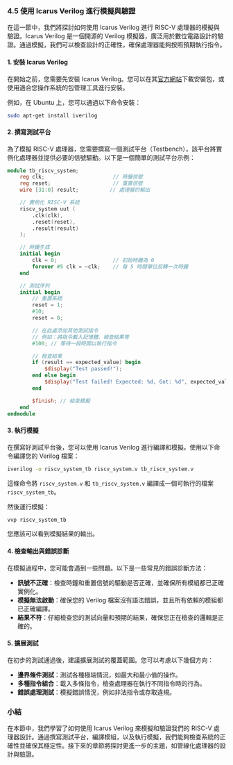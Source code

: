 ### 4.5 使用 Icarus Verilog 進行模擬與驗證

在這一節中，我們將探討如何使用 Icarus Verilog 進行 RISC-V 處理器的模擬與驗證。Icarus Verilog 是一個開源的 Verilog 模擬器，廣泛用於數位電路設計的驗證。通過模擬，我們可以檢查設計的正確性，確保處理器能夠按照預期執行指令。

#### 1. 安裝 Icarus Verilog

在開始之前，您需要先安裝 Icarus Verilog。您可以在其[官方網站](http://iverilog.icarus.com/)下載安裝包，或使用適合您操作系統的包管理工具進行安裝。

例如，在 Ubuntu 上，您可以通過以下命令安裝：

```bash
sudo apt-get install iverilog
```

#### 2. 撰寫測試平台

為了模擬 RISC-V 處理器，您需要撰寫一個測試平台（Testbench），該平台將實例化處理器並提供必要的信號驅動。以下是一個簡單的測試平台示例：

```verilog
module tb_riscv_system;
	reg clk;                      // 時鐘信號
	reg reset;                    // 重置信號
	wire [31:0] result;          // 處理器的輸出

	// 實例化 RISC-V 系統
	riscv_system uut (
		.clk(clk),
		.reset(reset),
		.result(result)
	);

	// 時鐘生成
	initial begin
		clk = 0;                  // 初始時鐘為 0
		forever #5 clk = ~clk;    // 每 5 時間單位反轉一次時鐘
	end

	// 測試序列
	initial begin
		// 重置系統
		reset = 1;
		#10;
		reset = 0;

		// 在此處添加其他測試指令
		// 例如：將指令載入記憶體、檢查結果等
		#100; // 等待一段時間以執行指令

		// 檢查結果
		if (result == expected_value) begin
			$display("Test passed!");
		end else begin
			$display("Test failed! Expected: %d, Got: %d", expected_value, result);
		end

		$finish; // 結束模擬
	end
endmodule
```

#### 3. 執行模擬

在撰寫好測試平台後，您可以使用 Icarus Verilog 進行編譯和模擬。使用以下命令編譯您的 Verilog 檔案：

```bash
iverilog -o riscv_system_tb riscv_system.v tb_riscv_system.v
```

這條命令將 `riscv_system.v` 和 `tb_riscv_system.v` 編譯成一個可執行的檔案 `riscv_system_tb`。

然後運行模擬：

```bash
vvp riscv_system_tb
```

您應該可以看到模擬結果的輸出。

#### 4. 檢查輸出與錯誤診斷

在模擬過程中，您可能會遇到一些問題。以下是一些常見的錯誤診斷方法：

- **訊號不正確**：檢查時鐘和重置信號的驅動是否正確，並確保所有模組都已正確實例化。
- **模擬無法啟動**：確保您的 Verilog 檔案沒有語法錯誤，並且所有依賴的模組都已正確編譯。
- **結果不符**：仔細檢查您的測試向量和預期的結果，確保您正在檢查的邏輯是正確的。

#### 5. 擴展測試

在初步的測試通過後，建議擴展測試的覆蓋範圍。您可以考慮以下幾個方向：

- **邊界條件測試**：測試各種極端情況，如最大和最小值的操作。
- **多種指令組合**：載入多條指令，檢查處理器在執行不同指令時的行為。
- **錯誤處理測試**：模擬錯誤情況，例如非法指令或存取違規。

### 小結

在本節中，我們學習了如何使用 Icarus Verilog 來模擬和驗證我們的 RISC-V 處理器設計。通過撰寫測試平台，編譯模組，以及執行模擬，我們能夠檢查系統的正確性並確保其穩定性。接下來的章節將探討更進一步的主題，如管線化處理器的設計與驗證。